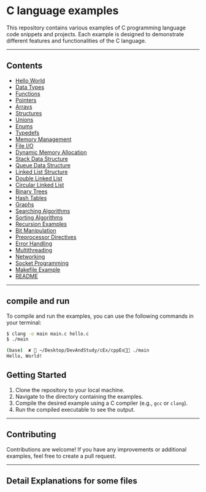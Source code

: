 # C language examples
This repository contains various examples of C programming language code snippets and projects. Each example is designed to demonstrate different features and functionalities of the C language.

---

## Contents
- [Hello World](hello.c)
- [Data Types](data_types.c)
- [Functions](functions.c)
- [Pointers](pointers.c)
- [Arrays](arrays.c)
- [Structures](structures.c)
- [Unions](unions.c)
- [Enums](enums.c)
- [Typedefs](typedefs.c)
- [Memory Management](memory_management.c)
- [File I/O](file_io.c)
- [Dynamic Memory Allocation](dynamic_memory.c)
- [Stack Data Structure](stack.c)
- [Queue Data Structure](queue.c)
- [Linked List Structure](linked_list.c)
- [Double Linked List](double_linked_list.c)
- [Circular Linked List](circular_linked_list.c)
- [Binary Trees](binary_trees.c)
- [Hash Tables](hash_tables.c)
- [Graphs](graphs.c)
- [Searching Algorithms](searching.c)
- [Sorting Algorithms](sorting.c)
- [Recursion Examples](recursion_examples.c)
- [Bit Manipulation](bit_manipulation.c)
- [Preprocessor Directives](preprocessor.c)
- [Error Handling](error_handling.c)
- [Multithreading](multithreading.c)
- [Networking](networking.c)
- [Socket Programming](socket_programming.c)
- [Makefile Example](Makefile)
- [README](README.md)

---

## compile and run
To compile and run the examples, you can use the following commands in your terminal:

```bash
$ clang -o main main.c hello.c
$ ./main

(base)  ✘  ~/Desktop/DevAndStudy/cEx/cppEx ./main
Hello, World!

```

## Getting Started
1. Clone the repository to your local machine.
2. Navigate to the directory containing the examples.
3. Compile the desired example using a C compiler (e.g., `gcc` or `clang`).
4. Run the compiled executable to see the output.

---

## Contributing
Contributions are welcome! If you have any improvements or additional examples, feel free to create a pull request.

---

## Detail Explanations for some files
